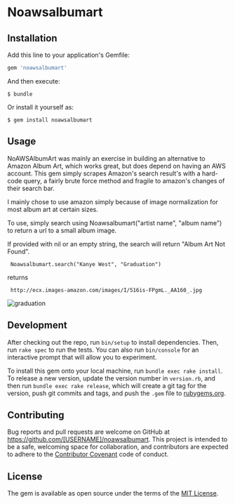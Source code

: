# Noawsalbumart

## Installation

Add this line to your application's Gemfile:

```ruby
gem 'noawsalbumart'
```

And then execute:

    $ bundle

Or install it yourself as:

    $ gem install noawsalbumart

## Usage

NoAWSAlbumArt was mainly an exercise in building an alternative to Amazon Album Art, which works great, but does depend on having an AWS account. This gem simply scrapes Amazon's search result's with a hard-code query, a fairly brute force method and fragile to amazon's changes of their search bar.

I mainly chose to use amazon simply because of image normalization for most album art at certain sizes.

To use, simply search using Noawsalbumart("artist name", "album name") to return a url to a small album image.

If provided with nil or an empty string, the search will return "Album Art Not Found".

<pre><code> Noawsalbumart.search("Kanye West", "Graduation") </code></pre>
returns
<pre><code> http://ecx.images-amazon.com/images/I/516is-FPgmL._AA160_.jpg </code></pre>
![graduation](http://ecx.images-amazon.com/images/I/516is-FPgmL._AA160_.jpg)

## Development

After checking out the repo, run `bin/setup` to install dependencies. Then, run `rake spec` to run the tests. You can also run `bin/console` for an interactive prompt that will allow you to experiment.

To install this gem onto your local machine, run `bundle exec rake install`. To release a new version, update the version number in `version.rb`, and then run `bundle exec rake release`, which will create a git tag for the version, push git commits and tags, and push the `.gem` file to [rubygems.org](https://rubygems.org).

## Contributing

Bug reports and pull requests are welcome on GitHub at https://github.com/[USERNAME]/noawsalbumart. This project is intended to be a safe, welcoming space for collaboration, and contributors are expected to adhere to the [Contributor Covenant](contributor-covenant.org) code of conduct.


## License

The gem is available as open source under the terms of the [MIT License](http://opensource.org/licenses/MIT).

